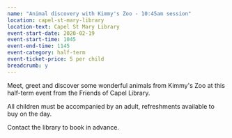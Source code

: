 ```yaml
---
name: "Animal discovery with Kimmy's Zoo - 10:45am session"
location: capel-st-mary-library
location-text: Capel St Mary Library
event-start-date: 2020-02-19
event-start-time: 1045
event-end-time: 1145
event-category: half-term
event-ticket-price: 5 per child
breadcrumb: y
---
```


Meet, greet and discover some wonderful animals from Kimmy's Zoo at this half-term event from the Friends of Capel Library.

All children must be accompanied by an adult, refreshments available to buy on the day.

Contact the library to book in advance.
